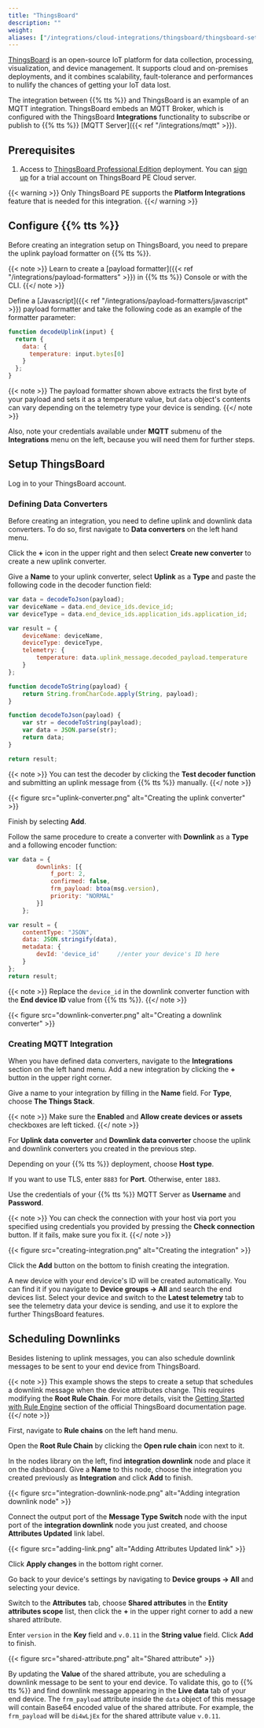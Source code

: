 ```yaml
---
title: "ThingsBoard"
description: ""
weight: 
aliases: ["/integrations/cloud-integrations/thingsboard/thingsboard-setup", "/integrations/cloud-integrations/thingsboard/tts-setup", "/integrations/cloud-integrations/thingsboard/scheduling-downlinks"]
---
```


[ThingsBoard](https://thingsboard.io/) is an open-source IoT platform for data collection, processing, visualization, and device management. It supports cloud and on-premises deployments, and it combines scalability, fault-tolerance and performances to nullify the chances of getting your IoT data lost.

<!--more-->

The integration between {{% tts %}} and ThingsBoard is an example of an MQTT integration. ThingsBoard embeds an MQTT Broker, which is configured with the ThingsBoard **Integrations** functionality to subscribe or publish to {{% tts %}} [MQTT Server]({{< ref "/integrations/mqtt" >}}).

## Prerequisites

1. Access to [ThingsBoard Professional Edition](https://thingsboard.io/products/thingsboard-pe/) deployment. You can [sign up](https://cloud.thingsboard.io/signup) for a trial account on ThingsBoard PE Cloud server.

{{< warning >}} Only ThingsBoard PE supports the **Platform Integrations** feature that is needed for this integration. {{</ warning >}}

## Configure {{% tts %}}

Before creating an integration setup on ThingsBoard, you need to prepare the uplink payload formatter on {{% tts %}}.

{{< note >}} Learn to create a [payload formatter]({{< ref "/integrations/payload-formatters" >}}) in {{% tts %}} Console or with the CLI. {{</ note >}}

Define a [Javascript]({{< ref "/integrations/payload-formatters/javascript" >}}) payload formatter and take the following code as an example of the formatter parameter:

```js
function decodeUplink(input) {
  return {
    data: {
      temperature: input.bytes[0]
    }
  };
}
```
{{< note >}} The payload formatter shown above extracts the first byte of your payload and sets it as a temperature value, but `data` object's contents can vary depending on the telemetry type your device is sending. {{</ note >}}

Also, note your credentials available under **MQTT** submenu of the **Integrations** menu on the left, because you will need them for further steps.

## Setup ThingsBoard

Log in to your ThingsBoard account. 

### Defining Data Converters 

Before creating an integration, you need to define uplink and downlink data converters. To do so, first navigate to **Data converters** on the left hand menu.

Click the **+** icon in the upper right and then select **Create new converter** to create a new uplink converter.

Give a **Name** to your uplink converter, select **Uplink** as a **Type** and paste the following code in the decoder function field:

```js
var data = decodeToJson(payload);
var deviceName = data.end_device_ids.device_id;
var deviceType = data.end_device_ids.application_ids.application_id;

var result = {
    deviceName: deviceName,
    deviceType: deviceType,
    telemetry: {
        temperature: data.uplink_message.decoded_payload.temperature
    }
};

function decodeToString(payload) {
    return String.fromCharCode.apply(String, payload);
}

function decodeToJson(payload) {
    var str = decodeToString(payload);
    var data = JSON.parse(str);
    return data;
}

return result;
```

{{< note >}} You can test the decoder by clicking the **Test decoder function** and submitting an uplink message from {{% tts %}} manually. {{</ note >}}

{{< figure src="uplink-converter.png" alt="Creating the uplink converter" >}}

Finish by selecting **Add**.

Follow the same procedure to create a converter with **Downlink** as a **Type** and a following encoder function:

```js
var data = {
        downlinks: [{
            f_port: 2,
            confirmed: false,
            frm_payload: btoa(msg.version),
            priority: "NORMAL"
        }]
    };

var result = {
    contentType: "JSON",
    data: JSON.stringify(data),
    metadata: {
        devId: 'device_id'     //enter your device's ID here
    }
};
return result;
```

{{< note >}} Replace the `device_id` in the downlink converter function with the **End device ID** value from {{% tts %}}. {{</ note >}}

{{< figure src="downlink-converter.png" alt="Creating a downlink converter" >}}

### Creating MQTT Integration

When you have defined data converters, navigate to the **Integrations** section on the left hand menu. Add a new integration by clicking the **+** button in the upper right corner.

Give a name to your integration by filling in the **Name** field. For **Type**, choose **The Things Stack**.

{{< note >}} Make sure the **Enabled** and **Allow create devices or assets** checkboxes are left ticked. {{</ note >}}

For **Uplink data converter** and **Downlink data converter** choose the uplink and downlink converters you created in the previous step.

Depending on your {{% tts %}} deployment, choose **Host type**.

If you want to use TLS, enter `8883` for **Port**. Otherwise, enter `1883`.

Use the credentials of your {{% tts %}} MQTT Server as **Username** and **Password**.

{{< note >}} You can check the connection with your host via port you specified using credentials you provided by pressing the **Check connection** button. If it fails, make sure you fix it. {{</ note >}}

{{< figure src="creating-integration.png" alt="Creating the integration" >}}

Click the **Add** button on the bottom to finish creating the integration. 

A new device with your end device's ID will be created automatically. You can find it if you navigate to **Device groups &#8594; All** and search the end devices list. Select your device and switch to the **Latest telemetry** tab to see the telemetry data your device is sending, and use it to explore the further ThingsBoard features.

## Scheduling Downlinks

Besides listening to uplink messages, you can also schedule downlink messages to be sent to your end device from ThingsBoard.

{{< note >}} This example shows the steps to create a setup that schedules a downlink message when the device attributes change. This requires modifying the **Root Rule Chain**. For more details, visit the [Getting Started with Rule Engine](https://thingsboard.io/docs/user-guide/rule-engine-2-0/re-getting-started/) section of the official ThingsBoard documentation page. {{</ note >}}

First, navigate to **Rule chains** on the left hand menu.

Open the **Root Rule Chain** by clicking the **Open rule chain** icon next to it.

In the nodes library on the left, find **integration downlink** node and place it on the dashboard. Give a **Name** to this node, choose the integration you created previously as **Integration** and click **Add** to finish.

{{< figure src="integration-downlink-node.png" alt="Adding integration downlink node" >}}

Connect the output port of the **Message Type Switch** node with the input port of the **integration downlink** node you just created, and choose **Attributes Updated** link label.

{{< figure src="adding-link.png" alt="Adding Attributes Updated link" >}}

Click **Apply changes** in the bottom right corner.

Go back to your device's settings by navigating to **Device groups &#8594; All** and selecting your device. 

Switch to the **Attributes** tab, choose **Shared attributes** in the **Entity attributes scope** list, then click the **+** in the upper right corner to add a new shared attribute.

Enter `version` in the **Key** field and `v.0.11` in the **String value** field. Click **Add** to finish.

{{< figure src="shared-attribute.png" alt="Shared attribute" >}}

By updating the **Value** of the shared attribute, you are scheduling a downlink message to be sent to your end device. To validate this, go to {{% tts %}} and find downlink message appearing in the **Live data** tab of your end device. The `frm_payload` attribute inside the `data` object of this message will contain Base64 encoded value of the shared attribute. For example, the `frm_payload` will be `di4wLjEx` for the shared attribute value `v.0.11`.
